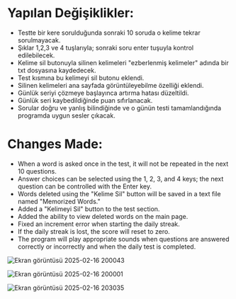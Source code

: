 # Yapılan Değişiklikler:

- Testte bir kere sorulduğunda sonraki 10 soruda o kelime tekrar sorulmayacak.
- Şıklar 1,2,3 ve 4 tuşlarıyla; sonraki soru enter tuşuyla kontrol edilebilecek.
- Kelime sil butonuyla silinen kelimeleri "ezberlenmiş kelimeler" adında bir txt dosyasına kaydedecek.
- Test kısmına bu kelimeyi sil butonu eklendi.
- Silinen kelimeleri ana sayfada görüntüleyebilme özelliği eklendi.
- Günlük seriyi çözmeye başlayınca artırma hatası düzeltildi.
- Günlük seri kaybedildiğinde puan sıfırlanacak.
- Sorular doğru ve yanlış bilindiğinde ve o günün testi tamamlandığında programda uygun sesler çıkacak.


# Changes Made:

- When a word is asked once in the test, it will not be repeated in the next 10 questions.  
- Answer choices can be selected using the 1, 2, 3, and 4 keys; the next question can be controlled with the Enter key.  
- Words deleted using the "Kelime Sil" button will be saved in a text file named "Memorized Words."  
- Added a "Kelimeyi Sil" button to the test section.  
- Added the ability to view deleted words on the main page.  
- Fixed an increment error when starting the daily streak.  
- If the daily streak is lost, the score will reset to zero.  
- The program will play appropriate sounds when questions are answered correctly or incorrectly and when the daily test is completed.


![Ekran görüntüsü 2025-02-16 200043](https://github.com/user-attachments/assets/2982658f-644c-4ab8-bd68-1957b20d3234)


![Ekran görüntüsü 2025-02-16 200001](https://github.com/user-attachments/assets/447c7242-dba4-4693-a31c-863930c3949b)


![Ekran görüntüsü 2025-02-16 203035](https://github.com/user-attachments/assets/60f6eb25-7e53-4118-be55-d37731785a89)
